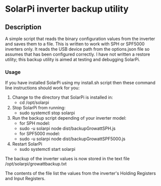 # SolarPi inverter backup utility

## Description
A simple script that reads the binary configuration values from the inverter and saves them to a file.
This is written to work with SPH or SPF5000 inverters only. It reads the USB device path from the options.json file 
so assumes that has been configured correctly. I have not written a restore utility; this backup utility is
aimed at testing and debugging SolarPi.

### Usage
If you have installed SolarPi using my install.sh script then these command line instructions should work for you:
1. Change to the directory that SolarPi is installed in:
    * cd /opt/solarpi
2. Stop SolarPi from running:
    * sudo systemctl stop solarpi
3. Run the backup script depending of your inverter model:
	* for SPH model:
    * sudo -u solarpi node dist/backupGrowattSPH.js
	* for SPF5000 model:
    * sudo -u solarpi node dist/backupGrowattSPF5000.js
4. Restart SolarPi
    * sudo systemctl start solarpi

The backup of the inverter values is now stored in the text file /opt/solarpi/growattbackup.txt

The contents of the file list the values from the inverter's Holding Registers and Input Registers.
